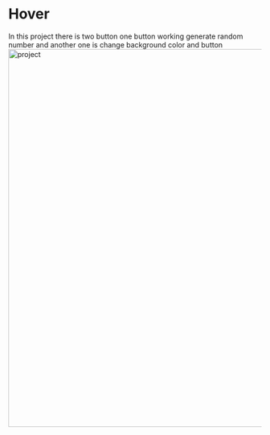 # Hover
In this project there is two  button one button working generate random number and another one is change background color and button 
<img width="752" alt="project" src="https://user-images.githubusercontent.com/96436710/159175759-6a4ac40e-ceed-4634-b060-57099331410b.png">
